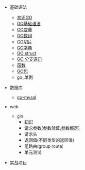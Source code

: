 - 基础语法
    - [初识GO](./docs/go_core/认识GO.md)
    - [GO基础语法](./docs/go_core/GO基础语法.md)
    - [GO变量](./docs/go_core/GO变量.md)
    - [GO数组](./docs/go_core/GO数组.md)
    - [GO切片](./docs/go_core/GO切片.md)
    - [GO字典](./docs/go_core/GO字典.md)
    - [GO struct](./docs/go_core/GO结构体.md)
    - [GO 分支语句](docs/go_core/GO分支语句.md)
    - [函数](./docs/go_core/GO函数.md)
    - [GO包](./docs/go_core/GO包.md)
    - go_单例
- 数据库
    - [go-mysql](./docs/go_db/mysql/go_use_mysql.md)
        
- web
    - gin   
        - [初识](docs/go_web/gin/gin_初识.md)
        - [请求参数(参数验证,参数绑定)]()
        - 请求头
        - 返回值(不同类型的返回值)
        - 组路由(group route)
        - 单元测试
- 实战项目
